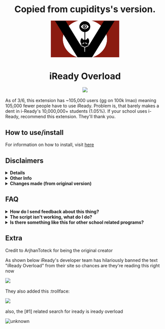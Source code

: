 <h1 align="center">Copied from cupiditys's version.</h1>

<p align="center"><img src="logo.jpg" alt="anti-iready-logo" width="43%" height="30%"/></p>

<h1 align="center">iReady Overload</h1>

<p align="center">
        <a href="https://discord.gg/y7X5CSWyR5">
	       <img src="https://img.shields.io/discord/946493443763490846?label=discord&logo=discord">
        </a>
</p>

As of 3/6, this extension has ~105,000 users (gg on 100k lmao) meaning 105,000 fewer people have to use iReady. Problem is, that barely makes a dent in i-Ready's 10,000,000+ students (1.05%). If your school uses i-Ready, recommend this extension. They'll thank you.

## How to use/install

For information on how to install, visit [here](https://github.com/cupiditys/iReady-Overload/wiki/How-to-install)
<br/>

## Disclaimers
<details>
<summary><b>Details</b></summary>
iReady is awful. It's the worst education tool anyone could ever use. I'm fed up with being forced to mindlessly watch the result of a greedy corporation that doesn't try in the SLIGHTEST to make their product enjoyable, or even acceptable. This repository is a collection of hacks and a chrome extension that ensures nobody has to suffer through iReady ever again. The current version has a **lesson & quiz skipper, a diagnostic hack, and a minutes hack**. The diagnostic hack currently is not instantaneous, and questions will have to be inputted manually.
</details>    
<details>
<summary><b>Other Info</b></summary>
while (obviously) I try my hardest to prevent you from getting in trouble, there are some things you need to know in order to not get caught. First, I heavily do not recommend using it in school (as they can see all your network traffic) or even on a school issued laptop (only do it if you have to). If want to be very safe, use your own personal computer at your own home.
</details>
<details>
	<summary><b>Changes made (from original version)</b></summary>
Differences/Changes made from ArjhanToteck's original i-Ready Overload include rewritten functions (lesson skipper, minutes hack), newer code is now obfuscated, and portions of the UI changed to bypass i-Ready "anticheat".
</details>

## FAQ
  <details>
  	<summary><b>How do I send feedback about this thing?</b></summary>

  You can bring up an issue on the Github repository or leave a comment on our Discord server (listed at the top of this page). But please, do be sure to check the rest of the FAQ before bringing up an issue.
  </details>

  <details>
  	<summary><b>The script isn't working, what do I do?</b></summary>

  It may be that you have an old version, or that you simply followed the wrong steps (i.e not putting a colon after javascript in the bookmarklet). Always check either of these two options before complaining. In the worst case scenario, it might be that the script itself has been patched, but it's not likely to happen for a while. (Please be patient about this.)
  </details>

  <details>
  	<summary><b>Is there something like this for other school related programs?</b></summary>

  you can join the discord and ask for something to be made but your best bet would most likely be to use some of the following:
  <ul>
  	<li>https://botanybay.vercel.app/ (Savvas Realize)</li>
  	<li>https://www.symbolab.com/ (Math related)</li>
  	<li>https://www.mathway.com/Algebra (Math related)</li>
  	<li>https://photomath.com/ (Math related)</li>
  </ul>
  Please be aware that I do not own the above sites, and that again, common sense is needed when using these (i.e. not using them in school and only at home when possible).
  </details>

## Extra
Credit to ArjhanToteck for being the original creator

As shown below iReady's developer team has hilariously banned the text "iReady Overload" from their site so chances are they're reading this right now

![](https://cdn.discordapp.com/attachments/654687165837475840/905968971642179645/unknown.png)

They also added this :trollface:

![](https://cdn.discordapp.com/attachments/571058554216120322/911811161081671730/unknown.png)

also, the [#1] related search for iready is iready overload

![unknown](https://user-images.githubusercontent.com/66990287/155582445-c6d5471d-7864-4f17-b912-463645067b8c.jpg)
